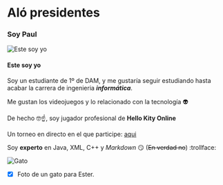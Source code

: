 # Aló presidentes
### Soy Paul
![Este soy yo](https://encrypted-tbn1.gstatic.com/images?q=tbn:ANd9GcSQMWFsos1_jjOXuZT3MjVo1xaJ9ng-FO8VhNX8qQbY1OxH2wRI)

#### **Este soy yo**


Soy un estudiante de 1º de DAM, y me gustaría seguir estudiando hasta acabar la carrera de ingenieria _**informática**_.


Me gustan los videojuegos y lo relacionado con la tecnología :alien:

De hecho :nerd_face::point_up:, soy jugador profesional de **Hello Kity Online**

Un torneo en directo en el que participe:
[aqui](https://www.youtube.com/watch?v=dQw4w9WgXcQ)


Soy **experto** en Java, XML, C++ y *Markdown* :smirk: (~~En verdad no~~) :trollface:




![Gato](https://www.clinicas-veterpet.com/wp-content/uploads/2024/02/blog-veterpet-edad-gatitos.jpg)
- [x] Foto de un gato para Ester.
